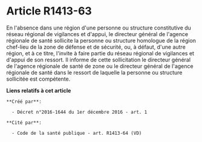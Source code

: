 # Article R1413-63

En l'absence dans une région d'une personne ou structure constitutive du réseau régional de vigilances et d'appui, le
directeur général de l'agence régionale de santé sollicite la personne ou structure homologue de la région chef-lieu de la
zone de défense et de sécurité, ou, à défaut, d'une autre région, et à ce titre, l'invite à faire partie du réseau régional
de vigilances et d'appui de son ressort. Il informe de cette sollicitation le directeur général de l'agence régionale de
santé de zone ou le directeur général de l'agence régionale de santé dans le ressort de laquelle la personne ou structure
sollicitée est compétente.

**Liens relatifs à cet article**

	**Créé par**:

	  - Décret n°2016-1644 du 1er décembre 2016 - art. 1

	**Cité par**:

	  - Code de la santé publique - art. R1413-64 (VD)
